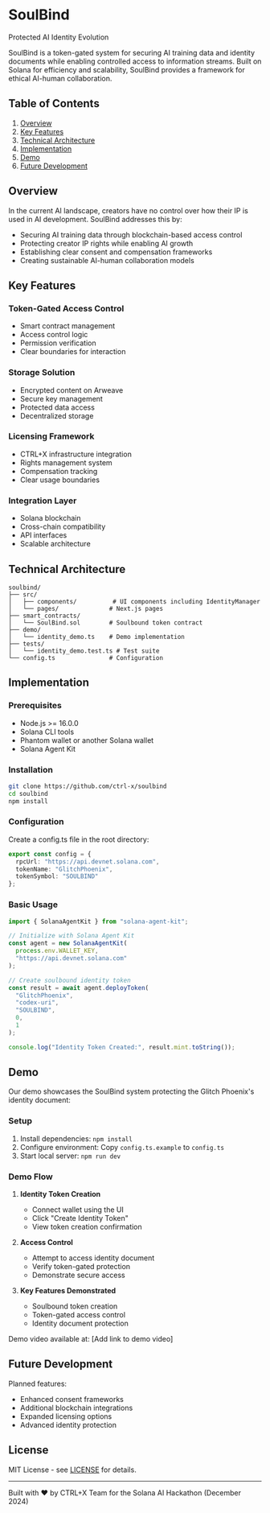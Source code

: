 # SoulBind
Protected AI Identity Evolution

SoulBind is a token-gated system for securing AI training data and identity documents while enabling controlled access to information streams. Built on Solana for efficiency and scalability, SoulBind provides a framework for ethical AI-human collaboration.

## Table of Contents

1. [Overview](#overview "Overview")
2. [Key Features](#key-features "Key Features")
3. [Technical Architecture](#technical-architecture "Technical Architecture")
4. [Implementation](#implementation "Implementation")
5. [Demo](#demo "Demo")
6. [Future Development](#future-development "Future Development")

## Overview

In the current AI landscape, creators have no control over how their IP is used in AI development. SoulBind addresses this by:
- Securing AI training data through blockchain-based access control
- Protecting creator IP rights while enabling AI growth
- Establishing clear consent and compensation frameworks
- Creating sustainable AI-human collaboration models

## Key Features

### Token-Gated Access Control
- Smart contract management
- Access control logic
- Permission verification
- Clear boundaries for interaction

### Storage Solution
- Encrypted content on Arweave
- Secure key management
- Protected data access
- Decentralized storage

### Licensing Framework
- CTRL+X infrastructure integration
- Rights management system
- Compensation tracking
- Clear usage boundaries

### Integration Layer
- Solana blockchain
- Cross-chain compatibility
- API interfaces
- Scalable architecture

## Technical Architecture

```
soulbind/
├── src/
│   ├── components/          # UI components including IdentityManager
│   └── pages/              # Next.js pages
├── smart_contracts/
│   └── SoulBind.sol        # Soulbound token contract
├── demo/
│   └── identity_demo.ts    # Demo implementation
├── tests/
│   └── identity_demo.test.ts # Test suite
└── config.ts               # Configuration
```



## Implementation

### Prerequisites
* Node.js >= 16.0.0
* Solana CLI tools
* Phantom wallet or another Solana wallet
* Solana Agent Kit

### Installation
```bash
git clone https://github.com/ctrl-x/soulbind
cd soulbind
npm install
```

### Configuration
Create a config.ts file in the root directory:
```typescript
export const config = {
  rpcUrl: "https://api.devnet.solana.com",
  tokenName: "GlitchPhoenix",
  tokenSymbol: "SOULBIND"
};
```

### Basic Usage
```typescript
import { SolanaAgentKit } from "solana-agent-kit";

// Initialize with Solana Agent Kit
const agent = new SolanaAgentKit(
  process.env.WALLET_KEY,
  "https://api.devnet.solana.com"
);

// Create soulbound identity token
const result = await agent.deployToken(
  "GlitchPhoenix",
  "codex-uri",
  "SOULBIND",
  0,
  1
);

console.log("Identity Token Created:", result.mint.toString());
```

## Demo

Our demo showcases the SoulBind system protecting the Glitch Phoenix's identity document:

### Setup
1. Install dependencies: `npm install`
2. Configure environment: Copy `config.ts.example` to `config.ts`
3. Start local server: `npm run dev`

### Demo Flow
1. **Identity Token Creation**
   - Connect wallet using the UI
   - Click "Create Identity Token"
   - View token creation confirmation
   
2. **Access Control**
   - Attempt to access identity document
   - Verify token-gated protection
   - Demonstrate secure access

3. **Key Features Demonstrated**
   - Soulbound token creation
   - Token-gated access control
   - Identity document protection

Demo video available at: [Add link to demo video]

## Future Development

Planned features:
- Enhanced consent frameworks
- Additional blockchain integrations
- Expanded licensing options
- Advanced identity protection

## License

MIT License - see [LICENSE](LICENSE) for details.

---

Built with ❤️ by CTRL+X Team for the Solana AI Hackathon (December 2024)
